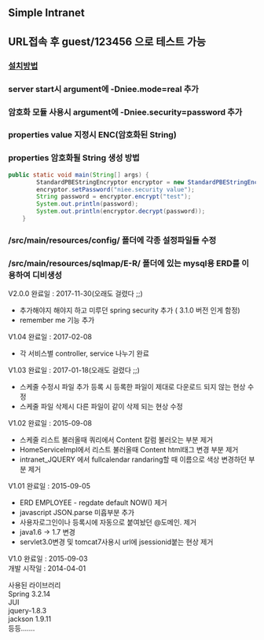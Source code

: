## Simple Intranet

## URL접속 후 guest/123456 으로 테스트 가능
### [설치방법](http://niees.tistory.com/66)
### server start시 argument에 -Dniee.mode=real 추가<br>
### 암호화 모듈 사용시 argument에 -Dniee.security=password 추가<br>
### properties value 지정시 ENC(암호화된 String)<br>
### properties 암호화될 String 생성 방법 <br>
```java
public static void main(String[] args) {
		StandardPBEStringEncryptor encryptor = new StandardPBEStringEncryptor();
		encryptor.setPassword("niee.security value");
		String password = encryptor.encrypt("test");
		System.out.println(password);
		System.out.println(encryptor.decrypt(password));
	}
```
### /src/main/resources/config/ 폴더에 각종 설정파일들 수정<br>
### /src/main/resources/sqlmap/E-R/ 폴더에 있는 mysql용 ERD를 이용하여 디비생성<br>

V2.0.0 완료일 : 2017-11-30(오래도 걸렸다 ;;)<br>
 - 추가해야지 해야지 하고 미루던 spring security 추가 ( 3.1.0 버전 인게 함정)  
 - remember me 기능 추가

V1.04 완료일 : 2017-02-08<br>
 - 각 서비스별 controller, service 나누기 완료

V1.03 완료일 : 2017-01-18(오래도 걸렸다 ;;)<br>
 - 스케줄 수정시 파일 추가 등록 시 등록한 파일이 제대로 다운로드 되지 않는 현상 수정
 - 스케줄 파일 삭제시 다른 파일이 같이 삭제 되는 현상 수정

V1.02 완료일 : 2015-09-08<br>
 - 스케줄 리스트 불러올때 쿼리에서 Content 칼럼 불러오는 부분 제거
 - HomeServiceImpl에서 리스트 불러올때 Content html태그 변경 부분 제거
 - intranet_JQUERY 에서 fullcalendar randaring할 때 이름으로 색상 변경하던 부분 제거

V1.01 완료일 : 2015-09-05<br>
- ERD EMPLOYEE - regdate default NOW() 제거
- javascript JSON.parse 미흡부분 추가
- 사용자로그인이나 등록시에 자동으로 붙여놨던 @도메인. 제거
- java1.6 -> 1.7 변경
- servlet3.0변경 및 tomcat7사용시 url에 jsessionid붙는 현상 제거

V1.0 완료일 : 2015-09-03<br>
개발 시작일 : 2014-04-01<br>

사용된 라이브러리<br>
Spring 3.2.14<br>
JUI<br>
jquery-1.8.3<br>
jackson 1.9.11<br>
등등.......
